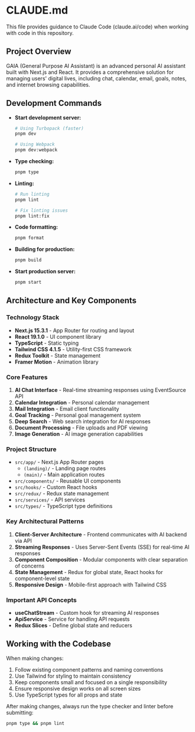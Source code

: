 # CLAUDE.md

This file provides guidance to Claude Code (claude.ai/code) when working with code in this repository.

## Project Overview

GAIA (General Purpose AI Assistant) is an advanced personal AI assistant built with Next.js and React. It provides a comprehensive solution for managing users' digital lives, including chat, calendar, email, goals, notes, and internet browsing capabilities.

## Development Commands

- **Start development server:**

  ```bash
  # Using Turbopack (faster)
  pnpm dev

  # Using Webpack
  pnpm dev:webpack
  ```

- **Type checking:**

  ```bash
  pnpm type
  ```

- **Linting:**

  ```bash
  # Run linting
  pnpm lint

  # Fix linting issues
  pnpm lint:fix
  ```

- **Code formatting:**

  ```bash
  pnpm format
  ```

- **Building for production:**

  ```bash
  pnpm build
  ```

- **Start production server:**
  ```bash
  pnpm start
  ```

## Architecture and Key Components

### Technology Stack

- **Next.js 15.3.1** - App Router for routing and layout
- **React 19.1.0** - UI component library
- **TypeScript** - Static typing
- **Tailwind CSS 4.1.5** - Utility-first CSS framework
- **Redux Toolkit** - State management
- **Framer Motion** - Animation library

### Core Features

1. **AI Chat Interface** - Real-time streaming responses using EventSource API
2. **Calendar Integration** - Personal calendar management
3. **Mail Integration** - Email client functionality
4. **Goal Tracking** - Personal goal management system
5. **Deep Search** - Web search integration for AI responses
6. **Document Processing** - File uploads and PDF viewing
7. **Image Generation** - AI image generation capabilities

### Project Structure

- `src/app/` - Next.js App Router pages
  - `(landing)/` - Landing page routes
  - `(main)/` - Main application routes
- `src/components/` - Reusable UI components
- `src/hooks/` - Custom React hooks
- `src/redux/` - Redux state management
- `src/services/` - API services
- `src/types/` - TypeScript type definitions

### Key Architectural Patterns

1. **Client-Server Architecture** - Frontend communicates with AI backend via API
2. **Streaming Responses** - Uses Server-Sent Events (SSE) for real-time AI responses
3. **Component Composition** - Modular components with clear separation of concerns
4. **State Management** - Redux for global state, React hooks for component-level state
5. **Responsive Design** - Mobile-first approach with Tailwind CSS

### Important API Concepts

- **useChatStream** - Custom hook for streaming AI responses
- **ApiService** - Service for handling API requests
- **Redux Slices** - Define global state and reducers

## Working with the Codebase

When making changes:

1. Follow existing component patterns and naming conventions
2. Use Tailwind for styling to maintain consistency
3. Keep components small and focused on a single responsibility
4. Ensure responsive design works on all screen sizes
5. Use TypeScript types for all props and state

After making changes, always run the type checker and linter before submitting:

```bash
pnpm type && pnpm lint
```

